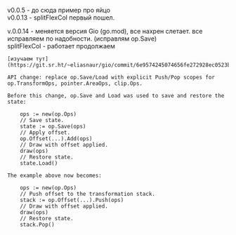 v0.0.5 - до сюда пример про яйцо  
v0.0.13 - splitFlexCol первый пошел.

v.0.0.14 - меняется версия Gio (go.mod), все нахрен слетает. все исправляем по надобности. (исправлям op.Save)  
splitFlexCol - работает продолжаем

```
[изучаем тут](https://git.sr.ht/~eliasnaur/gio/commit/6e9574245074656fe272928ec0523be4749a80a9)

API change: replace op.Save/Load with explicit Push/Pop scopes for
op.TransformOps, pointer.AreaOps, clip.Ops.

Before this change, op.Save and Load was used to save and restore the
state:

    ops := new(op.Ops)
    // Save state.
    state := op.Save(ops)
    // Apply offset.
    op.Offset(...).Add(ops)
    // Draw with offset applied.
    draw(ops)
    // Restore state.
    state.Load()

The example above now becomes:

    ops := new(op.Ops)
    // Push offset to the transformation stack.
    stack := op.Offset(...).Push(ops)
    // Draw with offset applied.
    draw(ops)
    // Restore state.
    stack.Pop()
```
